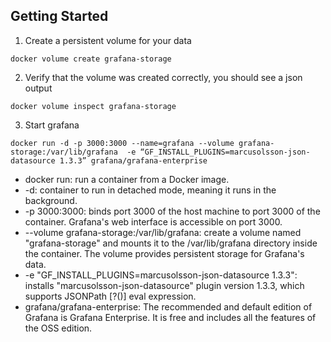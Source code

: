 ## Getting Started

1. Create a persistent volume for your data
```
docker volume create grafana-storage
```

2. Verify that the volume was created correctly, you should see a json output
```
docker volume inspect grafana-storage
```

3. Start grafana
```
docker run -d -p 3000:3000 --name=grafana --volume grafana-storage:/var/lib/grafana  -e “GF_INSTALL_PLUGINS=marcusolsson-json-datasource 1.3.3” grafana/grafana-enterprise
```
- docker run: run a container from a Docker image.
- -d: container to run in detached mode, meaning it runs in the background.
- -p 3000:3000: binds port 3000 of the host machine to port 3000 of the container. Grafana's web interface is accessible on port 3000.
- --volume grafana-storage:/var/lib/grafana: create a volume named "grafana-storage" and mounts it to the /var/lib/grafana directory inside the container. The volume provides persistent storage for Grafana's data.
- -e "GF_INSTALL_PLUGINS=marcusolsson-json-datasource 1.3.3": installs "marcusolsson-json-datasource" plugin version 1.3.3, which supports JSONPath [?()] eval expression.
- grafana/grafana-enterprise: The recommended and default edition of Grafana is Grafana Enterprise. It is free and includes all the features of the OSS edition.
